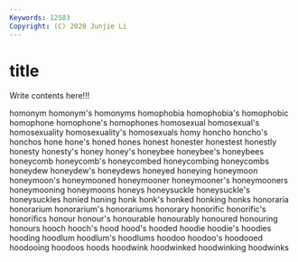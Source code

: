 ```yaml
---
Keywords: 12583
Copyright: (C) 2020 Junjie Li
---
```


# title

Write contents here!!!

homonym 
homonym's 
homonyms 
homophobia
homophobia's 
homophobic 
homophone 
homophone's 
homophones 
homosexual 
homosexual's 
homosexuality 
homosexuality's 
homosexuals
homy 
honcho 
honcho's 
honchos 
hone 
hone's 
honed 
hones 
honest 
honester
honestest 
honestly 
honesty 
honesty's 
honey 
honey's 
honeybee 
honeybee's 
honeybees 
honeycomb
honeycomb's 
honeycombed 
honeycombing 
honeycombs 
honeydew 
honeydew's 
honeydews 
honeyed 
honeying 
honeymoon
honeymoon's 
honeymooned 
honeymooner 
honeymooner's 
honeymooners 
honeymooning 
honeymoons 
honeys 
honeysuckle 
honeysuckle's
honeysuckles 
honied 
honing 
honk 
honk's 
honked 
honking 
honks 
honoraria 
honorarium
honorarium's 
honorariums 
honorary 
honorific 
honorific's 
honorifics 
honour 
honour's 
honourable 
honourably
honoured 
honouring 
honours 
hooch 
hooch's 
hood 
hood's 
hooded 
hoodie 
hoodie's
hoodies 
hooding 
hoodlum 
hoodlum's 
hoodlums 
hoodoo 
hoodoo's 
hoodooed 
hoodooing 
hoodoos
hoods 
hoodwink 
hoodwinked 
hoodwinking 
hoodwinks 
